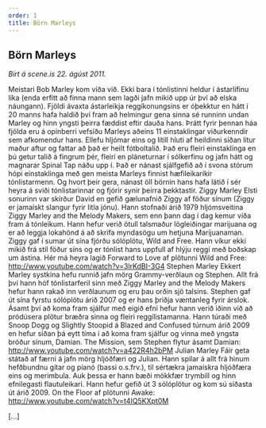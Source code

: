 ```yaml
---
order: 1
title: Börn Marleys
---
```


## Börn Marleys

*Birt á scene.is 22. ágúst 2011.*

Meistari Bob Marley kom víða við. Ekki bara í tónlistinni heldur í ástarlífinu líka (enda erfitt að finna mann sem lagði jafn mikið upp úr því að elska náungann). Fjöldi ávaxta ástarleikja reggíkonungsins er óþekktur en hátt í 20 manns hafa haldið því fram að helmingur gena sinna sé runninn undan Marley og hinn yngsti þeirra fæddist eftir dauða hans. Þrátt fyrir þennan háa fjölda eru á opinberri vefsíðu Marleys aðeins 11 einstaklingar viðurkenndir sem afkomendur hans.
Ellefu hljómar eins og lítill hluti af heildinni síðan lítur maður aftur og fattar að það er heilt fótboltalið. Það eru fleiri einstaklinga en þú getur talið á fingrum þér, fleiri en pláneturnar í sólkerfinu og jafn hátt og magnarar Spinal Tap náðu upp í.
Það er nánast sjálfgefið að í svona stórum hópi einstaklinga með gen meista Marleys finnist hæfileikaríkir tónlistarmenn. Og hvort þeir gera, nánast öll börnin hans hafa látið í sér heyra á sviði tónlistarinnar og fjórir synir þeirra þekktastir.
Ziggy Marley
Elsti sonurinn var skírður David en gefið gælunafnið Ziggy af föður sínum (Ziggy er jamaískt slangur fyrir litla jónu). Hann stofnaði árið 1979 hljómsveitina Ziggy Marley and the Melody Makers, sem enn þann dag í dag kemur víða fram á tónleikum. Hann hefur verið ötull talsmaður lögleiðingar marijuana og er að leggja lokahönd á að skrifa myndasögu um hetjuna Marijuanaman. Ziggy gaf í sumar út sína fjórðu sólóplötu, Wild and Free. Hann víkur ekki mikið frá stíl föður síns og er tónlist hans uppfull af hlýju reggí með boðskap um ástina.
Hér má heyra lagið Forward to Love af plötunni Wild and Free:
http://www.youtube.com/watch?v=3lrKdBI-3G4
Stephen Marley
Ekkert Marley systkina hefu runnið jafn mörg Grammy-verðlaun og Stephen. Allt frá því hann hóf tónlistarferil sinn með Ziggy Marley and the Melody Makers hefur hann rakað inn verðlaunum og eru þau orðin sjö talsins. Stephen gaf út sína fyrstu sólóplötu árið 2007 og er hans þriðja væntanleg fyrir árslok. Ásamt því að koma fram sjálfur með eigið efni hefur hann verið iðinn við að pródúsera plötur bræðra sinna og fleiri reggílistamanna. Hann túraði með Snoop Dogg og Slightly Stoopid á Blazed and Confused túrnum árið 2009 en hefur síðan þá eytt tíma í að koma fram sjálfur og vinna með yngsta bróður sínum, Damian.
The Mission, sem Stephen flytur ásamt Damian:
http://www.youtube.com/watch?v=a422R4h2bPM
Julian Marley
Fáir geta státað af færni á jafn mörg hljóðfæri og Julian. Hann spilar á allt frá hinum hefðbundnu gítar og píanó (bassi o.s.frv.), til sértækra jamaískra hljóðfæra eins og merimbula. Auk þessa er hann bæði mökkfær trymbill og hinn efnilegasti flautuleikari. Hann hefur gefið út 3 sólóplötur og kom sú síðasta út árið 2009.
On the Floor af plötunni Awake:
http://www.youtube.com/watch?v=t4IQ5KXpt0M

[...]
